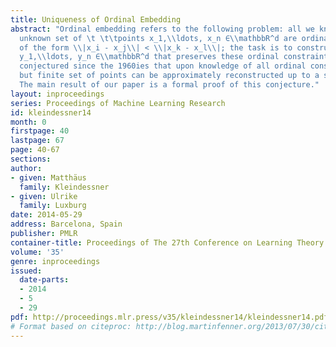 ```yaml
---
title: Uniqueness of Ordinal Embedding
abstract: "Ordinal embedding refers to the following problem: all we know about an
  unknown set of \t \t\tpoints x_1,\\ldots, x_n ∈\\mathbbR^d are ordinal constraints
  of the form \\|x_i - x_j\\| < \\|x_k - x_l\\|; the task is to construct a realization
  y_1,\\ldots, y_n ∈\\mathbbR^d that preserves these ordinal constraints. It has been
  conjectured since the 1960ies that upon knowledge of all ordinal constraints a large
  but finite set of points can be approximately reconstructed up to a similarity transformation.
  The main result of our paper is a formal proof of this conjecture."
layout: inproceedings
series: Proceedings of Machine Learning Research
id: kleindessner14
month: 0
firstpage: 40
lastpage: 67
page: 40-67
sections: 
author:
- given: Matthäus
  family: Kleindessner
- given: Ulrike
  family: Luxburg
date: 2014-05-29
address: Barcelona, Spain
publisher: PMLR
container-title: Proceedings of The 27th Conference on Learning Theory
volume: '35'
genre: inproceedings
issued:
  date-parts:
  - 2014
  - 5
  - 29
pdf: http://proceedings.mlr.press/v35/kleindessner14/kleindessner14.pdf
# Format based on citeproc: http://blog.martinfenner.org/2013/07/30/citeproc-yaml-for-bibliographies/
---
```

